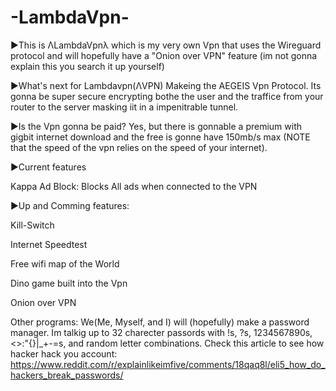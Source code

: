# -LambdaVpn-
►This is ΛLambdaVpnλ which is my very own Vpn that uses the Wireguard protocol and will hopefully have a "Onion over VPN" feature (im not gonna explain this you search it up yourself)

►What's next for Lambdavpn(ΛVPN) Makeing the AEGEIS Vpn Protocol. Its gonna be super secure encrypting bothe the user and the traffice from your router to the server masking iit in a impenitrable tunnel.

►Is the Vpn gonna be paid? Yes, but there is gonnable a premium with gigbit internet download and the free is gonne have 150mb/s max (NOTE that the speed of the vpn relies on the speed of your internet).

►Current features

  Kappa Ad Block:
  Blocks All ads when connected to the VPN

►Up and Comming features:

  Kill-Switch

  Internet Speedtest

  Free wifi map of the World

  Dino game built into the Vpn

  Onion over VPN

Other programs: We(Me, Myself, and I) will (hopefully) make a password manager. Im talkig up to 32 charecter passords with !s, ?s, 1234567890s, <>:"{}|_+-=s, and random letter combinations. Check this article to see how hacker hack you account: https://www.reddit.com/r/explainlikeimfive/comments/18qaq8l/eli5_how_do_hackers_break_passwords/ 
